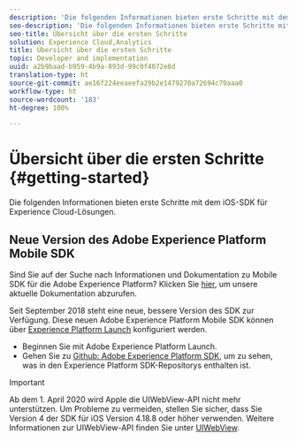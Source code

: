 ```yaml
---
description: 'Die folgenden Informationen bieten erste Schritte mit dem iOS-SDK für Experience Cloud-Lösungen '
seo-description: 'Die folgenden Informationen bieten erste Schritte mit dem iOS-SDK für Experience Cloud-Lösungen '
seo-title: Übersicht über die ersten Schritte
solution: Experience Cloud,Analytics
title: Übersicht über die ersten Schritte
topic: Developer and implementation
uuid: a2b9baad-b959-4b9a-893d-99c0f4072e8d
translation-type: ht
source-git-commit: ae16f224eeaeefa29b2e1479270a72694c79aaa0
workflow-type: ht
source-wordcount: '183'
ht-degree: 100%

---
```



# Übersicht über die ersten Schritte {#getting-started}

Die folgenden Informationen bieten erste Schritte mit dem iOS-SDK für Experience Cloud-Lösungen.

## Neue Version des Adobe Experience Platform Mobile SDK

Sind Sie auf der Suche nach Informationen und Dokumentation zu Mobile SDK für die Adobe Experience Platform? Klicken Sie [hier](https://aep-sdks.gitbook.io/docs/), um unsere aktuelle Dokumentation abzurufen.

Seit September 2018 steht eine neue, bessere Version des SDK zur Verfügung. Diese neuen Adobe Experience Platform Mobile SDK können über [Experience Platform Launch](https://www.adobe.com/de/experience-platform/launch.html) konfiguriert werden.

* Beginnen Sie mit Adobe Experience Platform Launch.
* Gehen Sie zu [Github: Adobe Experience Platform SDK](https://github.com/Adobe-Marketing-Cloud/acp-sdks), um zu sehen, was in den Experience Platform SDK-Repositorys enthalten ist.

>[!IMPORTANT]
>
>Ab dem 1. April 2020 wird Apple die UIWebView-API nicht mehr unterstützen. Um Probleme zu vermeiden, stellen Sie sicher, dass Sie Version 4 der SDK für iOS Version 4.18.8 oder höher verwenden. Weitere Informationen zur UIWebView-API finden Sie unter [UIWebView](https://developer.apple.com/documentation/uikit/uiwebview).
